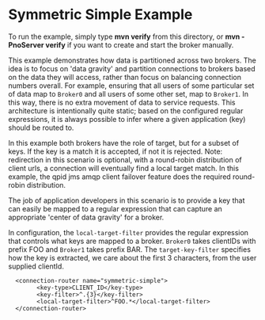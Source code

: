 # Symmetric Simple Example

To run the example, simply type **mvn verify** from this directory, or **mvn -PnoServer verify** if you want to create and start the broker manually.

This example demonstrates how data is partitioned across two brokers. The idea is to focus on
'data gravity' and partition connections to brokers based on the data they will access,
rather than focus on balancing connection numbers overall.
For example, ensuring that all users of some particular set of data map to `Broker0`
and all users of some other set, map to `Broker1`. In this way, there is no extra movement of
data to service requests.
This architecture is intentionally quite static; based on the configured regular expressions,
it is always possible to infer where a given application (key) should be routed to.

In this example both brokers have the role of target, but for a subset of keys. If the key is a match
it is accepted, if not it is rejected.
Note: redirection in this scenario is optional, with a round-robin distribution of client urls, a connection will
eventually find a local target match.
In this example, the qpid jms amqp client failover feature does the required round-robin distribution.

The job of application developers in this scenario is to provide a key that can easily be mapped to a regular
expression that can capture an appropriate 'center of data gravity' for a broker.

In configuration, the `local-target-filter` provides the regular expression that controls what keys are mapped to a broker.
`Broker0` takes clientIDs with prefix FOO and `Broker1` takes prefix BAR. The `target-key-filter` specifies how the key is extracted,
we care about the first 3 characters, from the user supplied clientId.

      <connection-router name="symmetric-simple">
            <key-type>CLIENT_ID</key-type>
            <key-filter>^.{3}</key-filter>
            <local-target-filter>^FOO.*</local-target-filter>
      </connection-router>
